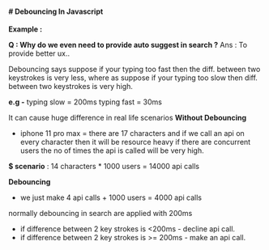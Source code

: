 #### # Debouncing In Javascript

**Example :**

**Q : Why do we even need to provide auto suggest in search ?**
Ans : To provide better ux..

Debouncing says suppose if your typing too fast then the diff. between two keystrokes is very less, where as suppose if your typing too slow then diff. between two keystrokes is very high.

**e.g -**
typing slow = 200ms
typing fast = 30ms

It can cause huge difference in real life scenarios
**Without Debouncing**

- iphone 11 pro max = there are 17 characters and if we call an api on every character then it will be resource heavy if there are concurrent users the no of times the api is called will be very high.

**$ scenario** : 14 characters \* 1000 users = 14000 api calls

**Debouncing**

- we just make 4 api calls + 1000 users = 4000 api calls

normally debouncing in search are applied with 200ms

- if difference between 2 key strokes is <200ms - decline api call. 
- if difference between 2 key strokes is >= 200ms - make an api call.
